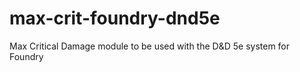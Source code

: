 # max-crit-foundry-dnd5e
Max Critical Damage module to be used with the D&amp;D 5e system for Foundry
